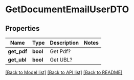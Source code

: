 # GetDocumentEmailUserDTO

## Properties
Name | Type | Description | Notes
------------ | ------------- | ------------- | -------------
**get_pdf** | **bool** | Get Pdf? | 
**get_ubl** | **bool** | Get UBL? | 

[[Back to Model list]](../README.md#documentation-for-models) [[Back to API list]](../README.md#documentation-for-api-endpoints) [[Back to README]](../README.md)


